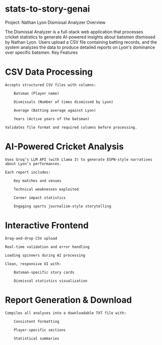 # stats-to-story-genai

Project: Nathan Lyon Dismissal Analyzer
Overview

The Dismissal Analyzer is a full-stack web application that processes cricket statistics to generate AI-powered insights about batsmen dismissed by Nathan Lyon. Users upload a CSV file containing batting records, and the system analyzes the data to produce detailed reports on Lyon's dominance over specific batsmen.
Key Features
 # CSV Data Processing

    Accepts structured CSV files with columns:

        Batsman (Player name)

        Dismissals (Number of times dismissed by Lyon)

        Average (Batting average against Lyon)

        Years (Active years of the batsman)

    Validates file format and required columns before processing.

# AI-Powered Cricket Analysis

    Uses Groq’s LLM API (with Llama 3) to generate ESPN-style narratives about Lyon’s performances.

    Each report includes:

        Key matches and venues

        Technical weaknesses exploited

        Career impact statistics

        Engaging sports journalism-style storytelling

# Interactive Frontend

    Drag-and-drop CSV upload

    Real-time validation and error handling

    Loading spinners during AI processing

    Clean, responsive UI with:

        Batsman-specific story cards

        Dismissal statistics visualization

# Report Generation & Download

    Compiles all analyses into a downloadable TXT file with:

        Consistent formatting

        Player-specific sections

        Statistical summaries
